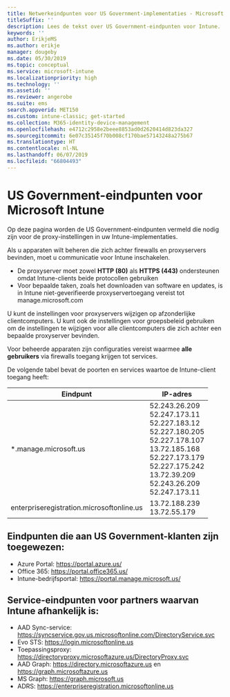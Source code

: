 ```yaml
---
title: Netwerkeindpunten voor US Government-implementaties - Microsoft Intune
titleSuffix: ''
description: Lees de tekst over US Government-eindpunten voor Intune.
keywords: ''
author: ErikjeMS
ms.author: erikje
manager: dougeby
ms.date: 05/30/2019
ms.topic: conceptual
ms.service: microsoft-intune
ms.localizationpriority: high
ms.technology: ''
ms.assetid: ''
ms.reviewer: angerobe
ms.suite: ems
search.appverid: MET150
ms.custom: intune-classic; get-started
ms.collection: M365-identity-device-management
ms.openlocfilehash: e4712c2958e2beee8853ad0d2620414d823da327
ms.sourcegitcommit: 6e07c35145f70b008cf170bae57143248a275b67
ms.translationtype: HT
ms.contentlocale: nl-NL
ms.lasthandoff: 06/07/2019
ms.locfileid: "66804493"
---
```

# <a name="us-government-endpoints-for-microsoft-intune"></a>US Government-eindpunten voor Microsoft Intune

Op deze pagina worden de US Government-eindpunten vermeld die nodig zijn voor de proxy-instellingen in uw Intune-implementaties.

Als u apparaten wilt beheren die zich achter firewalls en proxyservers bevinden, moet u communicatie voor Intune inschakelen.

- De proxyserver moet zowel **HTTP (80)** als **HTTPS (443)** ondersteunen omdat Intune-clients beide protocollen gebruiken
- Voor bepaalde taken, zoals het downloaden van software en updates, is in Intune niet-geverifieerde proxyservertoegang vereist tot manage.microsoft.com

U kunt de instellingen voor proxyservers wijzigen op afzonderlijke clientcomputers. U kunt ook de instellingen voor groepsbeleid gebruiken om de instellingen te wijzigen voor alle clientcomputers die zich achter een bepaalde proxyserver bevinden.

Voor beheerde apparaten zijn configuraties vereist waarmee **alle gebruikers** via firewalls toegang krijgen tot services.

De volgende tabel bevat de poorten en services waartoe de Intune-client toegang heeft:

|**Eindpunt**|**IP-adres**|
|---------------------|-----------|
|*.manage.microsoft.us | 52.243.26.209 <br> 52.247.173.11 <br> 52.227.183.12 <br>52.227.180.205 <br> 52.227.178.107 <br> 13.72.185.168 <br> 52.227.173.179 <br> 52.227.175.242 <br> 13.72.39.209 <br> 52.243.26.209 <br> 52.247.173.11 |
| enterpriseregistration.microsoftonline.us | 13.72.188.239 <br> 13.72.55.179 |

## <a name="us-government-customer-designated-endpoints"></a>Eindpunten die aan US Government-klanten zijn toegewezen:
- Azure Portal: https://portal.azure.us/ 
- Office 365: https://portal.office365.us/ 
- Intune-bedrijfsportal: https://portal.manage.microsoft.us/ 

## <a name="partner-service-endpoints-that-intune-depends-on"></a>Service-eindpunten voor partners waarvan Intune afhankelijk is:
- AAD Sync-service: https://syncservice.gov.us.microsoftonline.com/DirectoryService.svc
- Evo STS: https://login.microsoftonline.us
- Toepassingsproxy: https://directoryproxy.microsoftazure.us/DirectoryProxy.svc
- AAD Graph: https://directory.microsoftazure.us en https://graph.microsoftazure.us
- MS Graph: https://graph.microsoft.us
- ADRS: https://enterpriseregistration.microsoftonline.us
